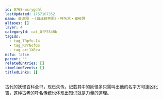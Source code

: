 ```yaml
---
id: 0768-wsrygdhl
lastUpdated: 1757167352
name: 白泽图 ・《白泽精恠图》・呼名术・鬼夜哭
aliases: []
layer: 4
categoryId: cat_OfFSSbRb
tagIds:
  - tag_TRpfu-I4
  - tag_RYrNofQS
  - tag_aci1X8zw
nsfw: false
parent: ""
relatedEntries: []
timelineEvents: []
titledLinks: []
---
```


古代的妖怪百科全书，现已失传。记载其中的妖怪多只需叫出他的名字方可逢凶化吉，这种古老的呼名传统也体现出知识就是力量的道理。